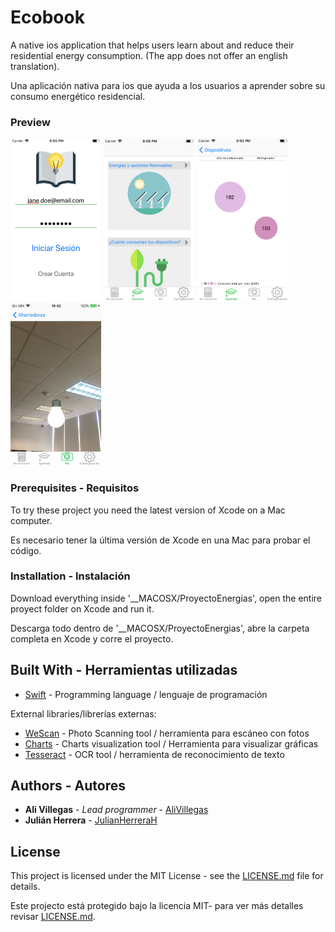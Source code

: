 # Ecobook
A native ios application that helps users learn about and reduce their residential energy consumption. (The app does not offer an english translation).

Una aplicación nativa para ios que ayuda a los usuarios a aprender sobre su consumo energético residencial.

### Preview 

<img src="WorkingAppImages/Login.png" width="145" height="260" alt="Login">
<img src="WorkingAppImages/LearnHome1.png" width="145" height="260"  alt="Home">
<img src="WorkingAppImages/DevicesGraph.png" width="145" height="260" alt="Graph">
<img src="WorkingAppImages/bulbAR.PNG" width="145" height="260"  alt="AR">


### Prerequisites - Requisitos

To try these project you need the latest version of Xcode on a Mac computer.

Es necesario tener la última versión de Xcode en una Mac para probar el código.

### Installation - Instalación

Download everything inside '__MACOSX/ProyectoEnergias', open the entire proyect folder on Xcode and run it.

Descarga todo dentro de '__MACOSX/ProyectoEnergias', abre la carpeta completa en Xcode y corre el proyecto.

## Built With - Herramientas utilizadas

* [Swift](https://swift.org/documentation/) - Programming language / lenguaje de programación

External libraries/librerías externas: 

* [WeScan](https://github.com/WeTransfer/WeScan) - Photo Scanning tool / herramienta para escáneo con fotos
* [Charts](https://github.com/danielgindi/Charts) - Charts visualization tool / Herramienta para visualizar gráficas
* [Tesseract](https://github.com/gali8/Tesseract-OCR-iOS) - OCR tool / herramienta de reconocimiento de texto

## Authors - Autores

* **Ali Villegas** - *Lead programmer* - [AliVillegas](https://github.com/AliVillegas)
* **Julián Herrera** - [JulianHerreraH](https://github.com/JulianHerreraH)

## License

This project is licensed under the MIT License - see the [LICENSE.md](LICENSE.md) file for details.

Este projecto está protegido bajo la licencia MIT- para ver más detalles revisar [LICENSE.md](LICENSE.md).
